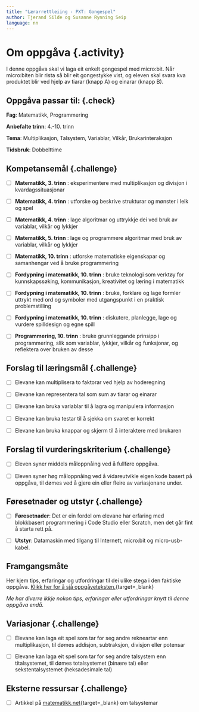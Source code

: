 ```yaml
---
title: "Lærarrettleiing - PXT: Gongespel"
author: Tjerand Silde og Susanne Rynning Seip
language: nn
---
```



# Om oppgåva {.activity}

I denne oppgåva skal vi laga eit enkelt gongespel med micro:bit. Når micro:biten
blir rista så blir eit gongestykke vist, og eleven skal svara kva produktet blir
ved hjelp av tiarar (knapp A) og einarar (knapp B).

## Oppgåva passar til: {.check}

__Fag__: Matematikk, Programmering

__Anbefalte trinn__: 4.-10. trinn

__Tema__: Multiplikasjon, Talsystem, Variablar, Vilkår, Brukarinteraksjon

__Tidsbruk__: Dobbelttime

## Kompetansemål {.challenge}

- [ ] __Matematikk, 3. trinn__ : eksperimentere med multiplikasjon og divisjon i kvardagssituasjonar

- [ ] __Matematikk, 4. trinn__ : utforske og beskrive strukturar og mønster i leik og spel

- [ ] __Matematikk, 4. trinn__ : lage algoritmar og uttrykkje dei ved bruk av variablar, vilkår og lykkjer

- [ ] __Matematikk, 5. trinn__ : lage og programmere algoritmar med bruk av variablar, vilkår og lykkjer

- [ ] __Matematikk, 10. trinn__ : utforske matematiske eigenskapar og samanhengar ved å bruke programmering

- [ ] __Fordypning i matematikk, 10. trinn__ : bruke teknologi som verktøy for kunnskapssøking, kommunikasjon, kreativitet og læring i matematikk

- [ ] __Fordypning i matematikk, 10. trinn__ : bruke, forklare og lage formler uttrykt med ord og symboler med utgangspunkt i en praktisk problemstilling

- [ ] __Fordypning i matematikk, 10. trinn__ : diskutere, planlegge, lage og vurdere spilldesign og egne spill

- [ ] __Programmering, 10. trinn__ : bruke grunnleggande prinsipp i programmering, slik som variablar, lykkjer, vilkår og funksjonar, og reflektera over bruken av desse

## Forslag til læringsmål {.challenge}

- [ ] Elevane kan multiplisera to faktorar ved hjelp av hoderegning

- [ ] Elevane kan representera tal som sum av tiarar og einarar

- [ ] Elevane kan bruka variablar til å lagra og manipulera informasjon

- [ ] Elevane kan bruka testar til å sjekka om svaret er korrekt

- [ ] Elevane kan bruka knappar og skjerm til å interaktere med brukaren

## Forslag til vurderingskriterium {.challenge}

- [ ] Eleven syner middels måloppnåing ved å fullføre oppgåva.

- [ ] Eleven syner høg måloppnåing ved å vidareutvikle eigen kode basert på
  oppgåva, til dømes ved å gjere ein eller fleire av variasjonane under.

## Føresetnader og utstyr {.challenge}

- [ ] __Føresetnader__: Det er ein fordel om elevane har erfaring med blokkbasert programmering i Code Studio eller Scratch, men det går fint å starta rett på.

- [ ] __Utstyr__: Datamaskin med tilgang til Internett, micro:bit og micro-usb-kabel.

## Framgangsmåte

Her kjem tips, erfaringar og utfordringar til dei ulike stega i den faktiske
oppgåva. [Klikk her for å sjå oppgåveteksten.](../pxt_gangespill/gangespill.html){target=_blank}

_Me har diverre ikkje nokon tips, erfaringar eller utfordringar knytt til denne
oppgåva endå._

## Variasjonar {.challenge}

- [ ] Elevane kan laga eit spel som tar for seg andre rekneartar enn
  multiplikasjon, til dømes addisjon, subtraksjon, divisjon eller
  potensar

- [ ] Elevane kan laga eit spel som tar for seg andre talsystem enn
  titalsystemet, til dømes totalsystemet (binære tal) eller
  sekstentalsystemet (heksadesimale tal)

## Eksterne ressursar {.challenge}

- [ ] Artikkel på
  [matematikk.net](http://matematikk.net/side/Tallsystemer){target=_blank} om
  talsystemar
